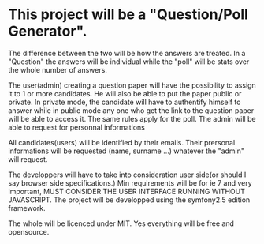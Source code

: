 This project will be a "Question/Poll Generator".
==================================================

The difference between the two will be how the answers are treated. In a "Question" the answers will be individual while the "poll" will be stats over the whole number of answers.

The user(admin) creating a question paper will have the possibility to assign it to 1 or more candidates. He will also be able to put the paper public or private. In private mode, the candidate will have to authentify himself to answer while in public mode any one who get the link to the question paper will be able to access it. The same rules apply for the poll. The admin will be able to request for personnal informations

All candidates(users) will be identified by their emails. Their prersonal informations will be requested (name, surname ...) whatever the "admin" will request.

The developpers will have to take into consideration user side(or should I say browser side specifications.) Min requirements will be for ie 7 and very important, MUST CONSIDER THE USER INTERFACE RUNNING WITHOUT JAVASCRIPT. The project will be developped using the symfony2.5 edition framework.

The whole will be licenced under MIT. Yes everything will be free and opensource.
